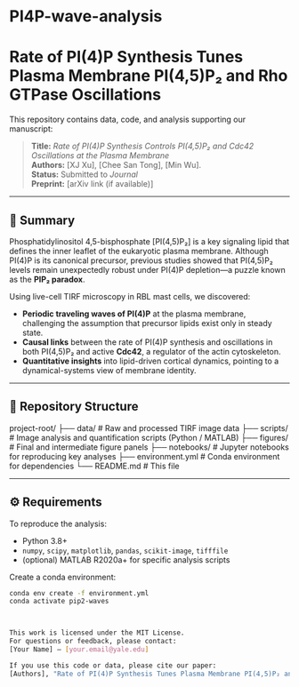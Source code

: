 # PI4P-wave-analysis
# Rate of PI(4)P Synthesis Tunes Plasma Membrane PI(4,5)P₂ and Rho GTPase Oscillations

This repository contains data, code, and analysis supporting our manuscript:

> **Title:** _Rate of PI(4)P Synthesis Controls PI(4,5)P₂ and Cdc42 Oscillations at the Plasma Membrane_  
> **Authors:** [XJ Xu], [Chee San Tong], [Min Wu].  
> **Status:** Submitted to *Journal*  
> **Preprint:** [arXiv link (if available)]

---

## 🔬 Summary

Phosphatidylinositol 4,5-bisphosphate [PI(4,5)P₂] is a key signaling lipid that defines the inner leaflet of the eukaryotic plasma membrane. Although PI(4)P is its canonical precursor, previous studies showed that PI(4,5)P₂ levels remain unexpectedly robust under PI(4)P depletion—a puzzle known as the **PIP₂ paradox**.

Using live-cell TIRF microscopy in RBL mast cells, we discovered:
- **Periodic traveling waves of PI(4)P** at the plasma membrane, challenging the assumption that precursor lipids exist only in steady state.
- **Causal links** between the rate of PI(4)P synthesis and oscillations in both PI(4,5)P₂ and active **Cdc42**, a regulator of the actin cytoskeleton.
- **Quantitative insights** into lipid-driven cortical dynamics, pointing to a dynamical-systems view of membrane identity.

---

## 📁 Repository Structure
project-root/
├── data/               # Raw and processed TIRF image data
├── scripts/            # Image analysis and quantification scripts (Python / MATLAB)
├── figures/            # Final and intermediate figure panels
├── notebooks/          # Jupyter notebooks for reproducing key analyses
├── environment.yml     # Conda environment for dependencies
└── README.md           # This file

---

## ⚙️ Requirements

To reproduce the analysis:

- Python 3.8+
- `numpy`, `scipy`, `matplotlib`, `pandas`, `scikit-image`, `tifffile`
- (optional) MATLAB R2020a+ for specific analysis scripts

Create a conda environment:
```bash
conda env create -f environment.yml
conda activate pip2-waves



This work is licensed under the MIT License.
For questions or feedback, please contact:
[Your Name] — [your.email@yale.edu]

If you use this code or data, please cite our paper:
[Authors], "Rate of PI(4)P Synthesis Tunes Plasma Membrane PI(4,5)P₂ and Rho GTPase Oscillations", *TBD*, [year].
